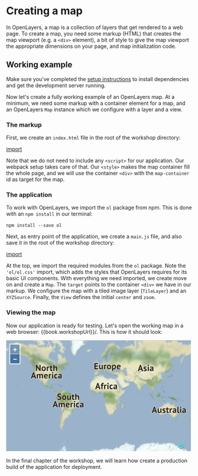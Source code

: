 # Creating a map

In OpenLayers, a map is a collection of layers that get rendered to a web page.  To create a map, you need some markup (HTML) that creates the map viewport (e.g. a `<div>` element), a bit of style to give the map viewport the appropriate dimensions on your page, and map initialization code.

## Working example

Make sure you've completed the [setup instructions](../) to install dependencies and get the development server running.

Now let's create a fully working example of an OpenLayers map. At a minimum, we need some markup with a container element for a map, and an OpenLayers `Map` instance which we configure with a layer and a view.

### The markup

First, we create an `index.html` file in the root of the workshop directory:

[import](../../../src/en/examples/basics/map.html)

Note that we do not need to include any `<script>` for our application. Our webpack setup takes care of that. Our `<style>` makes the map container fill the whole page, and we will use the container `<div>` with the `map-container` id as target for the map.

### The application

To work with OpenLayers, we import the `ol` package from npm. This is done with an `npm install` in our terminal:

    npm install --save ol

Next, as entry point of the application, we create a `main.js` file, and also save it in the root of the workshop directory:

[import](../../../src/en/examples/basics/map.js)

At the top, we import the required modules from the `ol` package. Note the `'ol/ol.css'` import, which adds the styles that OpenLayers requires for its basic UI components. With everything we need imported, we create move on and create a `Map`. The `target` points to the container `<div>` we have in our markup. We configure the map with a tiled image layer (`TileLayer`) and an `XYZSource`. Finally, the `View` defines the initial `center` and `zoom`.

### Viewing the map

Now our application is ready for testing. Let's open the working map in a web browser: {{book.workshopUrl}}/. This is how it should look:

![A map of the world](map.png)

In the final chapter of the workshop, we will learn how create a production build of the application for deployment.
